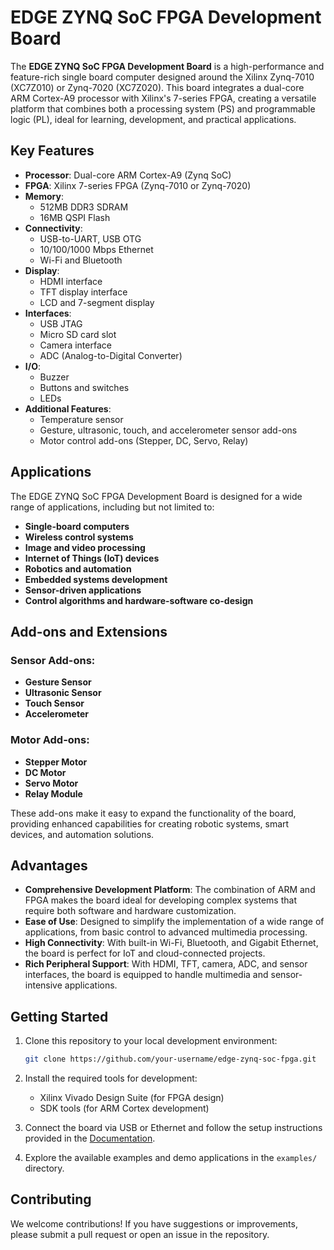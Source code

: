 # EDGE ZYNQ SoC FPGA Development Board

The **EDGE ZYNQ SoC FPGA Development Board** is a high-performance and feature-rich single board computer designed around the Xilinx Zynq-7010 (XC7Z010) or Zynq-7020 (XC7Z020). This board integrates a dual-core ARM Cortex-A9 processor with Xilinx's 7-series FPGA, creating a versatile platform that combines both a processing system (PS) and programmable logic (PL), ideal for learning, development, and practical applications.

## Key Features

- **Processor**: Dual-core ARM Cortex-A9 (Zynq SoC)
- **FPGA**: Xilinx 7-series FPGA (Zynq-7010 or Zynq-7020)
- **Memory**: 
  - 512MB DDR3 SDRAM
  - 16MB QSPI Flash
- **Connectivity**:
  - USB-to-UART, USB OTG
  - 10/100/1000 Mbps Ethernet
  - Wi-Fi and Bluetooth
- **Display**:
  - HDMI interface
  - TFT display interface
  - LCD and 7-segment display
- **Interfaces**:
  - USB JTAG
  - Micro SD card slot
  - Camera interface
  - ADC (Analog-to-Digital Converter)
- **I/O**:
  - Buzzer
  - Buttons and switches
  - LEDs
- **Additional Features**:
  - Temperature sensor
  - Gesture, ultrasonic, touch, and accelerometer sensor add-ons
  - Motor control add-ons (Stepper, DC, Servo, Relay)

## Applications

The EDGE ZYNQ SoC FPGA Development Board is designed for a wide range of applications, including but not limited to:

- **Single-board computers**
- **Wireless control systems**
- **Image and video processing**
- **Internet of Things (IoT) devices**
- **Robotics and automation**
- **Embedded systems development**
- **Sensor-driven applications**
- **Control algorithms and hardware-software co-design**

## Add-ons and Extensions

### Sensor Add-ons:
- **Gesture Sensor**
- **Ultrasonic Sensor**
- **Touch Sensor**
- **Accelerometer**

### Motor Add-ons:
- **Stepper Motor**
- **DC Motor**
- **Servo Motor**
- **Relay Module**

These add-ons make it easy to expand the functionality of the board, providing enhanced capabilities for creating robotic systems, smart devices, and automation solutions.

## Advantages

- **Comprehensive Development Platform**: The combination of ARM and FPGA makes the board ideal for developing complex systems that require both software and hardware customization.
- **Ease of Use**: Designed to simplify the implementation of a wide range of applications, from basic control to advanced multimedia processing.
- **High Connectivity**: With built-in Wi-Fi, Bluetooth, and Gigabit Ethernet, the board is perfect for IoT and cloud-connected projects.
- **Rich Peripheral Support**: With HDMI, TFT, camera, ADC, and sensor interfaces, the board is equipped to handle multimedia and sensor-intensive applications.

## Getting Started

1. Clone this repository to your local development environment:
   ```bash
   git clone https://github.com/your-username/edge-zynq-soc-fpga.git
   ```
   
2. Install the required tools for development:
   - Xilinx Vivado Design Suite (for FPGA design)
   - SDK tools (for ARM Cortex development)

3. Connect the board via USB or Ethernet and follow the setup instructions provided in the [Documentation](docs/setup.md).

4. Explore the available examples and demo applications in the `examples/` directory.


## Contributing

We welcome contributions! If you have suggestions or improvements, please submit a pull request or open an issue in the repository.
